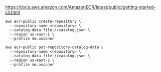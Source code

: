 
https://docs.aws.amazon.com/AmazonECR/latest/public/getting-started-cli.html

```
aws ecr-public create-repository \
  --repository-name <repository> \
  --catalog-data file://catalog.json \
  --region us-east-1 \
  --profile me.oscaner
```

```
aws ecr-public put-repository-catalog-data \
  --repository-name <repository> \
  --catalog-data file://catalog.json \
  --region us-east-1 \
  --profile me.oscaner
```
